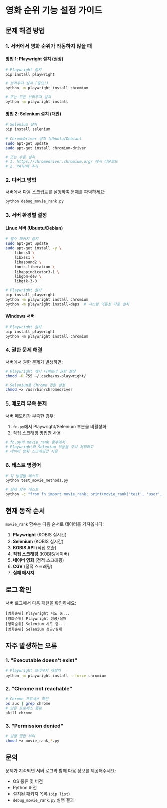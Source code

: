 # 영화 순위 기능 설정 가이드

## 문제 해결 방법

### 1. 서버에서 영화 순위가 작동하지 않을 때

#### 방법 1: Playwright 설치 (권장)
```bash
# Playwright 설치
pip install playwright

# 브라우저 설치 (중요!)
python -m playwright install chromium

# 또는 모든 브라우저 설치
python -m playwright install
```

#### 방법 2: Selenium 설치 (대안)
```bash
# Selenium 설치
pip install selenium

# ChromeDriver 설치 (Ubuntu/Debian)
sudo apt-get update
sudo apt-get install chromium-driver

# 또는 수동 설치
# 1. https://chromedriver.chromium.org/ 에서 다운로드
# 2. PATH에 추가
```

### 2. 디버그 방법

서버에서 다음 스크립트를 실행하여 문제를 파악하세요:

```bash
python debug_movie_rank.py
```

### 3. 서버 환경별 설정

#### Linux 서버 (Ubuntu/Debian)
```bash
# 필수 패키지 설치
sudo apt-get update
sudo apt-get install -y \
    libnss3 \
    libxss1 \
    libasound2 \
    fonts-liberation \
    libappindicator3-1 \
    libgbm-dev \
    libgtk-3-0

# Playwright 설치
pip install playwright
python -m playwright install chromium
python -m playwright install-deps  # 시스템 의존성 자동 설치
```

#### Windows 서버
```powershell
# Playwright 설치
pip install playwright
python -m playwright install chromium
```

### 4. 권한 문제 해결

서버에서 권한 문제가 발생하면:

```bash
# Playwright 캐시 디렉토리 권한 설정
chmod -R 755 ~/.cache/ms-playwright/

# Selenium용 Chrome 권한 설정
chmod +x /usr/bin/chromedriver
```

### 5. 메모리 부족 문제

서버 메모리가 부족한 경우:

1. `fn.py`에서 Playwright/Selenium 부분을 비활성화
2. 직접 스크래핑 방법만 사용

```python
# fn.py의 movie_rank 함수에서
# Playwright와 Selenium 부분을 주석 처리하고
# 네이버 영화 스크래핑만 사용
```

### 6. 테스트 명령어

```bash
# 각 방법별 테스트
python test_movie_methods.py

# 실제 함수 테스트
python -c "from fn import movie_rank; print(movie_rank('test', 'user', '/영화순위'))"
```

## 현재 동작 순서

`movie_rank` 함수는 다음 순서로 데이터를 가져옵니다:

1. **Playwright** (KOBIS 실시간)
2. **Selenium** (KOBIS 실시간) 
3. **KOBIS API** (직접 호출)
4. **직접 스크래핑** (KOBIS/네이버)
5. **네이버 영화** (정적 스크래핑)
6. **CGV** (정적 스크래핑)
7. **실패 메시지**

## 로그 확인

서버 로그에서 다음 패턴을 확인하세요:

```
[영화순위] Playwright 시도 중...
[영화순위] Playwright 성공/실패
[영화순위] Selenium 시도 중...
[영화순위] Selenium 성공/실패
```

## 자주 발생하는 오류

### 1. "Executable doesn't exist"
```bash
# Playwright 브라우저 재설치
python -m playwright install --force chromium
```

### 2. "Chrome not reachable"
```bash
# Chrome 프로세스 확인
ps aux | grep chrome
# 남은 프로세스 종료
pkill chrome
```

### 3. "Permission denied"
```bash
# 실행 권한 부여
chmod +x movie_rank_*.py
```

## 문의

문제가 지속되면 서버 로그와 함께 다음 정보를 제공해주세요:
- OS 종류 및 버전
- Python 버전
- 설치된 패키지 목록 (`pip list`)
- `debug_movie_rank.py` 실행 결과